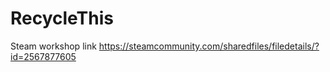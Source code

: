 # RecycleThis
Steam workshop link
https://steamcommunity.com/sharedfiles/filedetails/?id=2567877605
